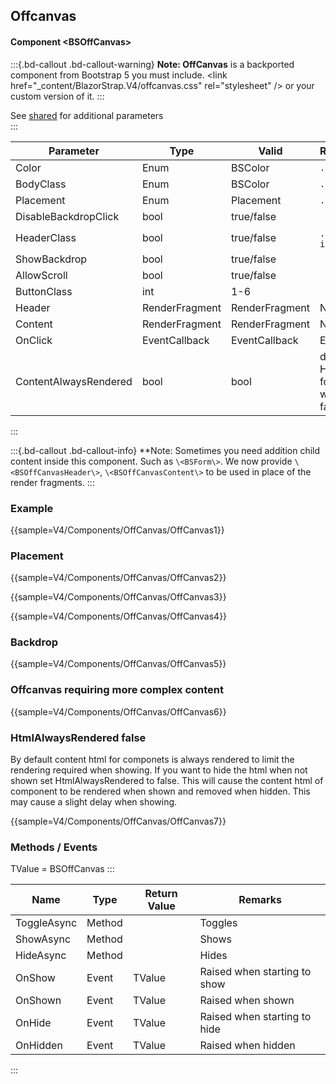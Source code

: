 ﻿## Offcanvas
#### Component \<BSOffCanvas\>
:::{.bd-callout .bd-callout-warning}
**Note: OffCanvas** is a backported component from Bootstrap 5 you must include. 
\<link href="_content/BlazorStrap.V4/offcanvas.css" rel="stylesheet" \/> 
or your custom version of it.
:::

See [shared](layout/shared) for additional parameters    
:::

| Parameter             | Type						| Valid          | Remarks/Output													| 
|-----------------------|---------------------------|----------------|------------------------------------------------------------------|
| Color                 | Enum						| BSColor        | `.bg-[]`															| { .table-striped}
| BodyClass             | Enum						| BSColor        | `.alert-[]`														|
| Placement             | Enum						| Placement      | `.offcanvas-[]`													|
| DisableBackdropClick  | bool						| true/false     |																	|
| HeaderClass           | bool						| true/false     | `.d-flex` `.align-items-center`									|
| ShowBackdrop          | bool						| true/false     |																	|
| AllowScroll           | bool						| true/false     |																	|
| ButtonClass           | int						| 1-6            |																	|
| Header                | RenderFragment			| RenderFragment | Nested Content													|
| Content               | RenderFragment			| RenderFragment | Nested Content													|
| OnClick               | EventCallback				| EventCallback  | EventCallback													|
| ContentAlwaysRendered | bool                      | bool           | default=false. Hides content for component when not show if false |

:::

:::{.bd-callout .bd-callout-info}
**Note: Sometimes you need addition child content inside this component. Such as `\<BSForm\>`. We now provide `\<BSOffCanvasHeader\>`, `\<BSOffCanvasContent\>` to be used in place of the render fragments.
:::

### Example

{{sample=V4/Components/OffCanvas/OffCanvas1}}

### Placement
{{sample=V4/Components/OffCanvas/OffCanvas2}}

{{sample=V4/Components/OffCanvas/OffCanvas3}}

{{sample=V4/Components/OffCanvas/OffCanvas4}}

### Backdrop
{{sample=V4/Components/OffCanvas/OffCanvas5}}

### Offcanvas requiring more complex content

{{sample=V4/Components/OffCanvas/OffCanvas6}}

### HtmlAlwaysRendered false
By default content html for componets is always rendered to limit the rendering required when showing. If you want to hide the html when not shown set HtmlAlwaysRendered to false. This will cause the content html of component to be rendered when shown and removed when hidden. This may cause a slight delay when showing.

{{sample=V4/Components/OffCanvas/OffCanvas7}}

### Methods / Events
TValue = BSOffCanvas
:::

| Name        | Type   | Return Value | Remarks                      |
|-------------|--------|--------------|------------------------------|
| ToggleAsync | Method |              | Toggles                      |
| ShowAsync   | Method |              | Shows                        |
| HideAsync   | Method |              | Hides                        |
| OnShow      | Event  | TValue       | Raised when starting to show |
| OnShown     | Event  | TValue       | Raised when shown            |
| OnHide      | Event  | TValue       | Raised when starting to hide |
| OnHidden    | Event  | TValue       | Raised when hidden           |
:::
